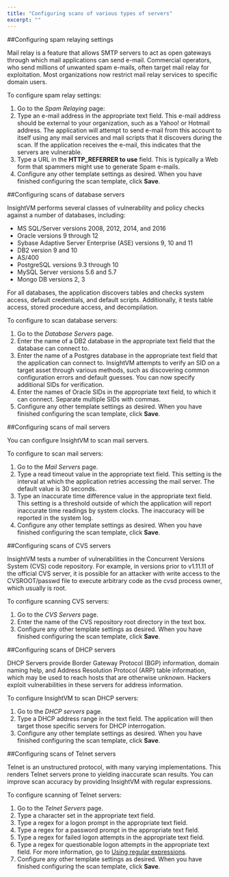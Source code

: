 ```yaml
---
title: "Configuring scans of various types of servers"
excerpt: ""
---
```

##Configuring spam relaying settings

Mail relay is a feature that allows SMTP servers to act as open gateways through which mail applications can send e-mail. Commercial operators, who send millions of unwanted spam e-mails, often target mail relay for exploitation. Most organizations now restrict mail relay services to specific domain users.

To configure spam relay settings:

1. Go to the _Spam Relaying_ page:
2. Type an e-mail address in the appropriate text field.
This e-mail address should be external to your organization, such as a Yahoo! or Hotmail address. The application will attempt to send e-mail from this account to itself using any mail services and mail scripts that it discovers during the scan. If the application receives the e-mail, this indicates that the servers are vulnerable.
3. Type a URL in the **HTTP_REFERRER to use** field.
This is typically a Web form that spammers might use to generate Spam e-mails.
4. Configure any other template settings as desired. When you have finished configuring the scan template, click **Save**.

##Configuring scans of database servers

InsightVM performs several classes of vulnerability and policy checks against a number of databases, including:
* MS SQL/Server versions 2008, 2012, 2014, and 2016
* Oracle versions 9 through 12
* Sybase Adaptive Server Enterprise (ASE) versions 9, 10 and 11
* DB2 version 9 and 10
* AS/400
* PostgreSQL versions 9.3 through 10
* MySQL Server versions 5.6 and 5.7
* Mongo DB versions 2, 3

For all databases, the application discovers tables and checks system access, default credentials, and default scripts. Additionally, it tests table access, stored procedure access, and decompilation.

To configure to scan database servers:
1. Go to the _Database Servers_ page.
2. Enter the name of a DB2 database in the appropriate text field that the database can connect to.
3. Enter the name of a Postgres database in the appropriate text field that the application can connect to.
InsightVM attempts to verify an SID on a target asset through various methods, such as discovering common configuration errors and default guesses. You can now specify additional SIDs for verification.
4. Enter the names of Oracle SIDs in the appropriate text field, to which it can connect. Separate multiple SIDs with commas.
5. Configure any other template settings as desired. When you have finished configuring the scan template, click **Save**.

##Configuring scans of mail servers

You can configure InsightVM to scan mail servers.

To configure to scan mail servers:
1. Go to the _Mail Servers_ page.
2. Type a read timeout value in the appropriate text field.
This setting is the interval at which the application retries accessing the mail server. The default value is 30 seconds.
3. Type an inaccurate time difference value in the appropriate text field.
This setting is a threshold outside of which the application will report inaccurate time readings by system clocks. The inaccuracy will be reported in the system log.
4. Configure any other template settings as desired. When you have finished configuring the scan template, click **Save**.

##Configuring scans of CVS servers

InsightVM tests a number of vulnerabilities in the Concurrent Versions System (CVS) code repository. For example, in versions prior to v1.11.11 of the official CVS server, it is possible for an attacker with write access to the CVSROOT/passwd file to execute arbitrary code as the cvsd process owner, which usually is root.

To configure scanning CVS servers:
1. Go to the _CVS Servers_ page.
2. Enter the name of the CVS repository root directory in the text box.
3. Configure any other template settings as desired. When you have finished configuring the scan template, click **Save**.

##Configuring scans of DHCP servers

DHCP Servers provide Border Gateway Protocol (BGP) information, domain naming help, and Address Resolution Protocol (ARP) table information, which may be used to reach hosts that are otherwise unknown. Hackers exploit vulnerabilities in these servers for address information.

To configure InsightVM to scan DHCP servers:
1. Go to the _DHCP servers_ page.
2. Type a DHCP address range in the text field. The application will then target those specific servers for DHCP interrogation.
3. Configure any other template settings as desired. When you have finished configuring the scan template, click **Save**.

##Configuring scans of Telnet servers

Telnet is an unstructured protocol, with many varying implementations. This renders Telnet servers prone to yielding inaccurate scan results. You can improve scan accuracy by providing InsightVM with regular expressions.

To configure scanning of Telnet servers:
1. Go to the _Telnet Servers_ page.
2. Type a character set in the appropriate text field.
3. Type a regex for a logon prompt in the appropriate text field.
4. Type a regex for a password prompt in the appropriate text field.
5. Type a regex for failed logon attempts in the appropriate text field.
6. Type a regex for questionable logon attempts in the appropriate text field.
For more information, go to [Using regular expressions](doc:using-regular-expressions).
7. Configure any other template settings as desired. When you have finished configuring the scan template, click **Save**.